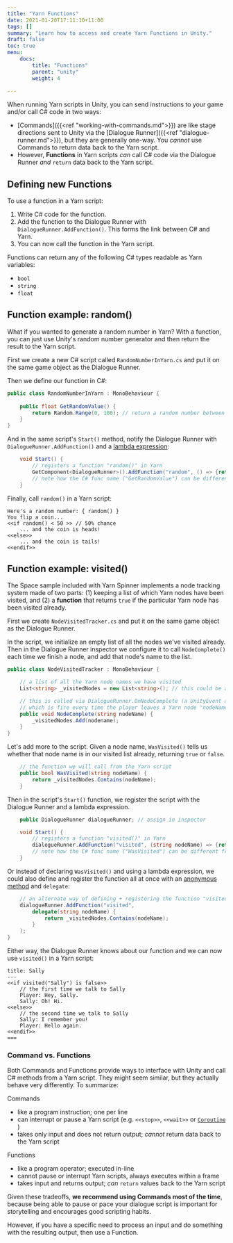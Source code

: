 ```yaml
---
title: "Yarn Functions"
date: 2021-01-20T17:11:10+11:00
tags: []
summary: "Learn how to access and create Yarn Functions in Unity."
draft: false
toc: true
menu: 
    docs:
        title: "Functions"
        parent: "unity"
        weight: 4
  
---
```


When running Yarn scripts in Unity, you can send instructions to your game and/or call C# code in two ways:

- [Commands]({{<ref "working-with-commands.md">}}) are like stage directions sent to Unity via the [Dialogue Runner]({{<ref "dialogue-runner.md">}}), but they are generally one-way. You *cannot* use Commands to return data back to the Yarn script. 
- However, **Functions** in Yarn scripts *can* call C# code via the Dialogue Runner *and* `return` data back to the Yarn script.

## Defining new Functions

To use a function in a Yarn script:

1. Write C# code for the function.
2. Add the function to the Dialogue Runner with `DialogueRunner.AddFunction()`. This forms the link between C# and Yarn.
3. You can now call the function in the Yarn script.

Functions can return any of the following C# types readable as Yarn variables:
* `bool`
* `string`
* `float`

## Function example: random()

What if you wanted to generate a random number in Yarn? With a function, you can just use Unity's random number generator and then return the result to the Yarn script.

First we create a new C# script called `RandomNumberInYarn.cs` and put it on the same game object as the Dialogue Runner. 

Then we define our function in C#:

```csharp
public class RandomNumberInYarn : MonoBehaviour {
    
    public float GetRandomValue() {
        return Random.Range(0, 100); // return a random number between 0 and 99 (will never return 100)
    }
}
```

And in the same script's `Start()` method, notify the Dialogue Runner with `DialogueRunner.AddFunction()` and a [lambda expression](https://docs.microsoft.com/en-us/dotnet/csharp/language-reference/operators/lambda-expressions):

```csharp
    void Start() {
        // registers a function "random()" in Yarn
        GetComponent<DialogueRunner>().AddFunction("random", () => {return GetRandomValue();} );
        // note how the C# func name ("GetRandomValue") can be different from the Yarn func name ("random")
    }
```

Finally, call `random()` in a Yarn script:

```yarn
Here's a random number: { random() }
You flip a coin...
<<if random() < 50 >> // 50% chance
    ... and the coin is heads!
<<else>>
    ... and the coin is tails!
<<endif>>
```

## Function example: visited()

The Space sample included with Yarn Spinner implements a node tracking system made of two parts: (1) keeping a list of which Yarn nodes have been visited, and (2) a **function** that returns `true` if the particular Yarn node has been visited already.

First we create `NodeVisitedTracker.cs` and put it on the same game object as the Dialogue Runner. 

In the script, we initialize an empty list of all the nodes we've visited already. Then in the Dialogue Runner inspector we configure it to call `NodeComplete()` each time we finish a node, and add that node's name to the list.

```csharp
public class NodeVisitedTracker : MonoBehaviour {

    // a list of all the Yarn node names we have visited
    List<string> _visitedNodes = new List<string>(); // this could be a HashSet if we want more efficient search

    // this is called via DialogueRunner.OnNodeComplete (a UnityEvent assigned in the inspector)
    // which is fire every time the player leaves a Yarn node "nodeName"
    public void NodeComplete(string nodeName) {
        _visitedNodes.Add(nodename);
    }
}
```

Let's add more to the script. Given a node name, `WasVisited()` tells us whether that node name is in our visited list already, returning `true` or `false`.

```csharp
    // the function we will call from the Yarn script
    public bool WasVisited(string nodeName) {
        return _visitedNodes.Contains(nodeName);
    }
```

Then in the script's `Start()` function, we register the script with the Dialogue Runner and a lambda expression.

```csharp
    public DialogueRunner dialogueRunner; // assign in inspector

    void Start() {
        // registers a function "visited()" in Yarn
        dialogueRunner.AddFunction("visited", (string nodeName) => {return WasVisited(nodeName);} );
        // note how the C# func name ("WasVisited") can be different from the Yarn func name ("visited")
    }
```

Or instead of declaring `WasVisited()` and using a lambda expression, we could also define and register the function all at once with an [anonymous method](https://docs.microsoft.com/en-us/dotnet/csharp/programming-guide/statements-expressions-operators/anonymous-functions) and `delegate`:

```csharp
    // an alternate way of defining + registering the function "visited()"
    dialogueRunner.AddFunction("visited", 
        delegate(string nodeName) {
            return _visitedNodes.Contains(nodeName);
        }
    );
}
```

Either way, the Dialogue Runner knows about our function and we can now use `visited()` in a Yarn script:

```yarn
title: Sally
---
<<if visited("Sally") is false>>
    // the first time we talk to Sally
    Player: Hey, Sally.
    Sally: Oh! Hi.
<<else>>
    // the second time we talk to Sally
    Sally: I remember you!
    Player: Hello again.
<<endif>>
===
```

### Command vs. Functions

Both Commands and Functions provide ways to interface with Unity and call C# methods from a Yarn script. They might seem similar, but they actually behave very differently. To summarize:

Commands
- like a program instruction; one per line
- can interrupt or pause a Yarn script (e.g. `<<stop>>`, `<<wait>>` or [`Coroutine`](https://docs.unity3d.com/Manual/Coroutines.html) )
- takes only input and does not return output; *cannot* return data back to the Yarn script

Functions
- like a program operator; executed in-line
- cannot pause or interrupt Yarn scripts, always executes within a frame
- takes input and returns output; *can* `return` values back to the Yarn script

Given these tradeoffs, **we recommend using Commands most of the time**, because being able to pause or pace your dialogue script is important for storytelling and encourages good scripting habits.

However, if you have a specific need to process an input and do something with the resulting output, then use a Function.

